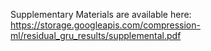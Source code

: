 Supplementary Materials are available here:
https://storage.googleapis.com/compression-ml/residual_gru_results/supplemental.pdf
